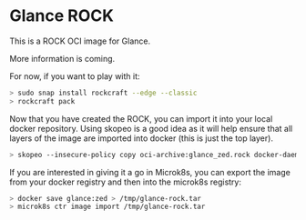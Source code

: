 # Glance ROCK

This is a ROCK OCI image for Glance.

More information is coming.

For now, if you want to play with it:

```bash
> sudo snap install rockcraft --edge --classic
> rockcraft pack
```

Now that you have created the ROCK, you can import it into
your local docker repository. Using skopeo is a good idea as
it will help ensure that all layers of the image are imported
into docker (this is just the top layer).

```bash
> skopeo --insecure-policy copy oci-archive:glance_zed.rock docker-daemon:glance:zed
```

If you are interested in giving it a go in Microk8s, you can
export the image from your docker registry and then into the
microk8s registry:

```bash
> docker save glance:zed > /tmp/glance-rock.tar
> microk8s ctr image import /tmp/glance-rock.tar
```

